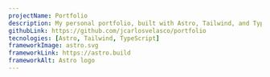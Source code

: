 ```yaml
---
projectName: Portfolio
description: My personal portfolio, built with Astro, Tailwind, and TypeScript.
githubLink: https://github.com/jcarlosvelasco/portfolio
tecnologies: [Astro, Tailwind, TypeScript]
frameworkImage: astro.svg
frameworkLink: https://astro.build
frameworkAlt: Astro logo
---
```

